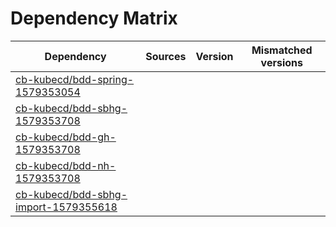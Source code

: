 # Dependency Matrix

Dependency | Sources | Version | Mismatched versions
---------- | ------- | ------- | -------------------
[cb-kubecd/bdd-spring-1579353054](https://github.com/cb-kubecd/bdd-spring-1579353054.git) |  | []() | 
[cb-kubecd/bdd-sbhg-1579353708](https://github.com/cb-kubecd/bdd-sbhg-1579353708.git) |  | []() | 
[cb-kubecd/bdd-gh-1579353708](https://github.com/cb-kubecd/bdd-gh-1579353708.git) |  | []() | 
[cb-kubecd/bdd-nh-1579353708](https://github.com/cb-kubecd/bdd-nh-1579353708.git) |  | []() | 
[cb-kubecd/bdd-sbhg-import-1579355618](https://github.com/cb-kubecd/bdd-sbhg-import-1579355618.git) |  | []() | 
